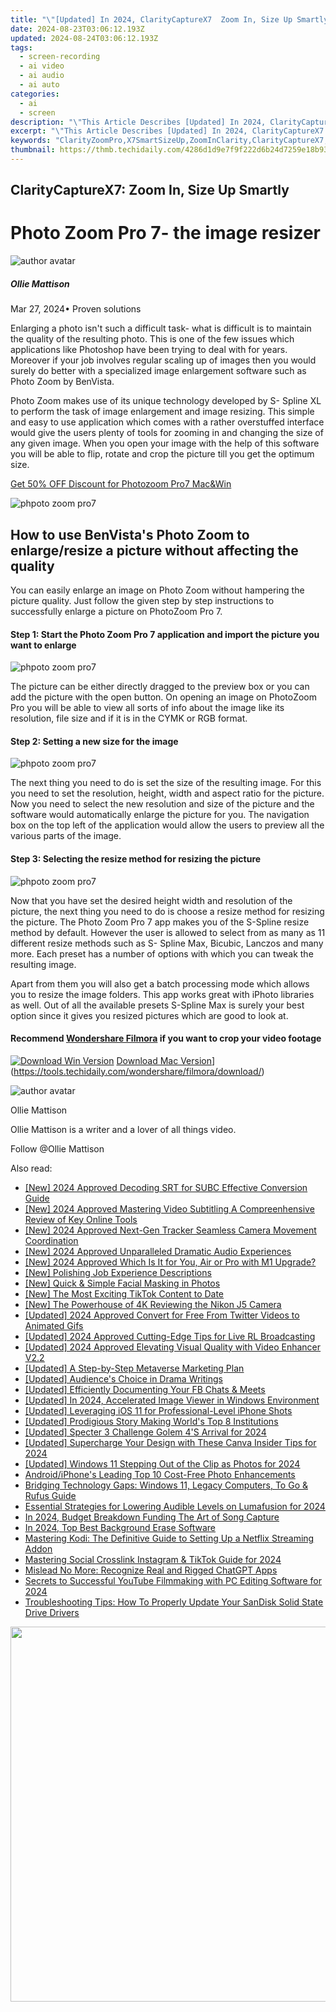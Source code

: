 ```yaml
---
title: "\"[Updated] In 2024, ClarityCaptureX7  Zoom In, Size Up Smartly\""
date: 2024-08-23T03:06:12.193Z
updated: 2024-08-24T03:06:12.193Z
tags: 
  - screen-recording
  - ai video
  - ai audio
  - ai auto
categories: 
  - ai
  - screen
description: "\"This Article Describes [Updated] In 2024, ClarityCaptureX7: Zoom In, Size Up Smartly\""
excerpt: "\"This Article Describes [Updated] In 2024, ClarityCaptureX7: Zoom In, Size Up Smartly\""
keywords: "ClarityZoomPro,X7SmartSizeUp,ZoomInClarity,ClarityCaptureX7,ClearShot7X,SmartZoomingX7,CaptureClearX7"
thumbnail: https://thmb.techidaily.com/4286d1d9e7f9f222d6b24d7259e18b93ce578dc75aedffe72b83d7d3b1179de6.jpg
---
```


## ClarityCaptureX7: Zoom In, Size Up Smartly

# Photo Zoom Pro 7- the image resizer

![author avatar](https://images.wondershare.com/filmora/article-images/ollie-mattison.jpg)

##### Ollie Mattison

 Mar 27, 2024• Proven solutions

 Enlarging a photo isn't such a difficult task- what is difficult is to maintain the quality of the resulting photo. This is one of the few issues which applications like Photoshop have been trying to deal with for years. Moreover if your job involves regular scaling up of images then you would surely do better with a specialized image enlargement software such as Photo Zoom by BenVista.

 Photo Zoom makes use of its unique technology developed by S- Spline XL to perform the task of image enlargement and image resizing. This simple and easy to use application which comes with a rather overstuffed interface would give the users plenty of tools for zooming in and changing the size of any given image. When you open your image with the help of this software you will be able to flip, rotate and crop the picture till you get the optimum size.

[Get 50% OFF Discount for Photozoom Pro7 Mac&Win](https://secure.avangate.com/order/checkout.php?PRODS=4705137&QTY=1&CART=1&CARD=1&COUPON=wondershare-50-off&AFFILIATE=93737)

![phpoto zoom pro7](https://images.wondershare.com/filmora/article-images/photozoom-pro7-screenshot.jpg)

## How to use BenVista's Photo Zoom to enlarge/resize a picture without affecting the quality

 You can easily enlarge an image on Photo Zoom without hampering the picture quality. Just follow the given step by step instructions to successfully enlarge a picture on PhotoZoom Pro 7.

#### Step 1: Start the Photo Zoom Pro 7 application and import the picture you want to enlarge

![phpoto zoom pro7](https://images.wondershare.com/filmora/article-images/photozomm-pro7-step1.jpg)

 The picture can be either directly dragged to the preview box or you can add the picture with the open button. On opening an image on PhotoZoom Pro you will be able to view all sorts of info about the image like its resolution, file size and if it is in the CYMK or RGB format.

#### Step 2: Setting a new size for the image

![phpoto zoom pro7](https://images.wondershare.com/filmora/article-images/photozomm-pro7-step2.jpg)

 The next thing you need to do is set the size of the resulting image. For this you need to set the resolution, height, width and aspect ratio for the picture. Now you need to select the new resolution and size of the picture and the software would automatically enlarge the picture for you. The navigation box on the top left of the application would allow the users to preview all the various parts of the image.

#### Step 3: Selecting the resize method for resizing the picture

![phpoto zoom pro7](https://images.wondershare.com/filmora/article-images/photozomm-pro7-step3.jpg)

 Now that you have set the desired height width and resolution of the picture, the next thing you need to do is choose a resize method for resizing the picture. The Photo Zoom Pro 7 app makes you of the S-Spline resize method by default. However the user is allowed to select from as many as 11 different resize methods such as S- Spline Max, Bicubic, Lanczos and many more. Each preset has a number of options with which you can tweak the resulting image.

 Apart from them you will also get a batch processing mode which allows you to resize the image folders. This app works great with iPhoto libraries as well. Out of all the available presets S-Spline Max is surely your best option since it gives you resized pictures which are good to look at.

#### Recommend [Wondershare Filmora](https://tools.techidaily.com/wondershare/filmora/download/) if you want to crop your video footage

[![Download Win Version](https://images.wondershare.com/filmora/guide/download-btn-win.jpg)](https://tools.techidaily.com/wondershare/filmora/download/) [Download Mac Version](https://images.wondershare.com/filmora/guide/download-btn-mac.jpg)](https://tools.techidaily.com/wondershare/filmora/download/)

![author avatar](https://images.wondershare.com/filmora/article-images/ollie-mattison.jpg)

Ollie Mattison

Ollie Mattison is a writer and a lover of all things video.

Follow @Ollie Mattison


<ins class="adsbygoogle"
     style="display:block"
     data-ad-format="autorelaxed"
     data-ad-client="ca-pub-7571918770474297"
     data-ad-slot="1223367746"></ins>



<ins class="adsbygoogle"
     style="display:block"
     data-ad-client="ca-pub-7571918770474297"
     data-ad-slot="8358498916"
     data-ad-format="auto"
     data-full-width-responsive="true"></ins>


<span class="atpl-alsoreadstyle">Also read:</span>
<div><ul>
<li><a href="https://fox-links.techidaily.com/new-2024-approved-decoding-srt-for-subc-effective-conversion-guide/"><u>[New] 2024 Approved  Decoding SRT for SUBC  Effective Conversion Guide</u></a></li>
<li><a href="https://fox-links.techidaily.com/new-2024-approved-mastering-video-subtitling-a-compreenhensive-review-of-key-online-tools/"><u>[New] 2024 Approved  Mastering Video Subtitling  A Compreenhensive Review of Key Online Tools</u></a></li>
<li><a href="https://fox-links.techidaily.com/new-2024-approved-next-gen-tracker-seamless-camera-movement-coordination/"><u>[New] 2024 Approved  Next-Gen Tracker  Seamless Camera Movement Coordination</u></a></li>
<li><a href="https://fox-links.techidaily.com/new-2024-approved-unparalleled-dramatic-audio-experiences/"><u>[New] 2024 Approved  Unparalleled Dramatic Audio Experiences</u></a></li>
<li><a href="https://fox-links.techidaily.com/new-2024-approved-which-is-it-for-you-air-or-pro-with-m1-upgrade/"><u>[New] 2024 Approved  Which Is It for You, Air or Pro with M1 Upgrade?</u></a></li>
<li><a href="https://fox-links.techidaily.com/new-polishing-job-experience-descriptions/"><u>[New] Polishing Job Experience Descriptions</u></a></li>
<li><a href="https://fox-links.techidaily.com/new-quick-and-simple-facial-masking-in-photos/"><u>[New] Quick & Simple Facial Masking in Photos</u></a></li>
<li><a href="https://tiktok-clips.techidaily.com/new-the-most-exciting-tiktok-content-to-date/"><u>[New] The Most Exciting TikTok Content to Date</u></a></li>
<li><a href="https://fox-links.techidaily.com/new-the-powerhouse-of-4k-reviewing-the-nikon-j5-camera/"><u>[New] The Powerhouse of 4K  Reviewing the Nikon J5 Camera</u></a></li>
<li><a href="https://twitter-clips.techidaily.com/updated-2024-approved-convert-for-free-from-twitter-videos-to-animated-gifs/"><u>[Updated] 2024 Approved  Convert for Free  From Twitter Videos to Animated Gifs</u></a></li>
<li><a href="https://remote-screen-capture.techidaily.com/updated-2024-approved-cutting-edge-tips-for-live-rl-broadcasting/"><u>[Updated] 2024 Approved  Cutting-Edge Tips for Live RL Broadcasting</u></a></li>
<li><a href="https://fox-links.techidaily.com/updated-2024-approved-elevating-visual-quality-with-video-enhancer-v22/"><u>[Updated] 2024 Approved  Elevating Visual Quality with Video Enhancer V2.2</u></a></li>
<li><a href="https://fox-links.techidaily.com/updated-a-step-by-step-metaverse-marketing-plan/"><u>[Updated] A Step-by-Step Metaverse Marketing Plan</u></a></li>
<li><a href="https://fox-links.techidaily.com/updated-audiences-choice-in-drama-writings/"><u>[Updated] Audience's Choice in Drama Writings</u></a></li>
<li><a href="https://facebook-videos.techidaily.com/updated-efficiently-documenting-your-fb-chats-and-meets/"><u>[Updated] Efficiently Documenting Your FB Chats & Meets</u></a></li>
<li><a href="https://fox-links.techidaily.com/updated-in-2024-accelerated-image-viewer-in-windows-environment/"><u>[Updated] In 2024, Accelerated Image Viewer in Windows Environment</u></a></li>
<li><a href="https://fox-links.techidaily.com/updated-leveraging-ios-11-for-professional-level-iphone-shots/"><u>[Updated] Leveraging iOS 11 for Professional-Level iPhone Shots</u></a></li>
<li><a href="https://extra-guidance.techidaily.com/updated-prodigious-story-making-worlds-top-8-institutions/"><u>[Updated] Prodigious Story Making  World's Top 8 Institutions</u></a></li>
<li><a href="https://fox-links.techidaily.com/updated-specter-3-challenge-golem-4s-arrival-for-2024/"><u>[Updated] Specter 3 Challenge  Golem 4'S Arrival for 2024</u></a></li>
<li><a href="https://fox-links.techidaily.com/updated-supercharge-your-design-with-these-canva-insider-tips-for-2024/"><u>[Updated] Supercharge Your Design with These Canva Insider Tips for 2024</u></a></li>
<li><a href="https://fox-links.techidaily.com/updated-windows-11-stepping-out-of-the-clip-as-photos-for-2024/"><u>[Updated] Windows 11  Stepping Out of the Clip as Photos for 2024</u></a></li>
<li><a href="https://extra-tips.techidaily.com/androidiphones-leading-top-10-cost-free-photo-enhancements/"><u>Android/iPhone's Leading Top 10 Cost-Free Photo Enhancements</u></a></li>
<li><a href="https://win11.techidaily.com/bridging-technology-gaps-windows-11-legacy-computers-to-go-and-rufus-guide/"><u>Bridging Technology Gaps: Windows 11, Legacy Computers, To Go & Rufus Guide</u></a></li>
<li><a href="https://fox-links.techidaily.com/essential-strategies-for-lowering-audible-levels-on-lumafusion-for-2024/"><u>Essential Strategies for Lowering Audible Levels on Lumafusion for 2024</u></a></li>
<li><a href="https://fox-links.techidaily.com/in-2024-budget-breakdown-funding-the-art-of-song-capture/"><u>In 2024, Budget Breakdown  Funding The Art of Song Capture</u></a></li>
<li><a href="https://fox-links.techidaily.com/in-2024-top-best-background-erase-software/"><u>In 2024, Top Best Background Erase Software</u></a></li>
<li><a href="https://techtrends.techidaily.com/mastering-kodi-the-definitive-guide-to-setting-up-a-netflix-streaming-addon/"><u>Mastering Kodi: The Definitive Guide to Setting Up a Netflix Streaming Addon</u></a></li>
<li><a href="https://fox-links.techidaily.com/mastering-social-crosslink-instagram-and-tiktok-guide-for-2024/"><u>Mastering Social Crosslink  Instagram & TikTok Guide for 2024</u></a></li>
<li><a href="https://tech-hub.techidaily.com/1721840924832-mislead-no-more-recognize-real-and-rigged-chatgpt-apps/"><u>Mislead No More: Recognize Real and Rigged ChatGPT Apps</u></a></li>
<li><a href="https://youtube-web.techidaily.com/ts-to-successful-youtube-filmmaking-with-pc-editing-software-for-2024/"><u>Secrets to Successful YouTube Filmmaking with PC Editing Software for 2024</u></a></li>
<li><a href="https://driver-download.techidaily.com/troubleshooting-tips-how-to-properly-update-your-sandisk-solid-state-drive-drivers/"><u>Troubleshooting Tips: How To Properly Update Your SanDisk Solid State Drive Drivers</u></a></li>
</ul></div>

<!-- affiliate ads begin -->
<a href="https://appsumo.8odi.net/c/5597632/2087484/7443" target="_top" id="2087484"><img src="//a.impactradius-go.com/display-ad/7443-2087484" border="0" alt="" width="1200" height="600"/></a><img height="0" width="0" src="https://appsumo.8odi.net/i/5597632/2087484/7443" style="position:absolute;visibility:hidden;" border="0" />
<!-- affiliate ads end -->